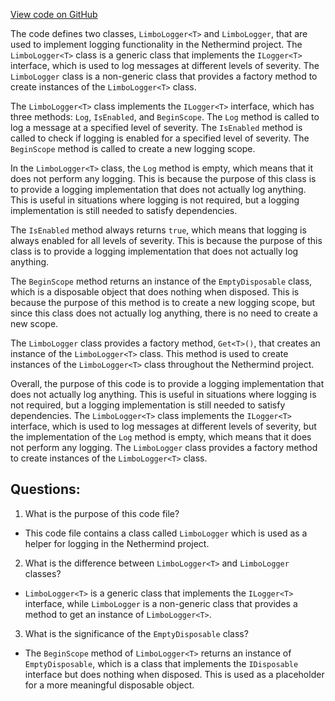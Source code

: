 [View code on GitHub](https://github.com/nethermindeth/nethermind/Nethermind.Benchmark.Helpers/LimboLogger.cs)

The code defines two classes, `LimboLogger<T>` and `LimboLogger`, that are used to implement logging functionality in the Nethermind project. The `LimboLogger<T>` class is a generic class that implements the `ILogger<T>` interface, which is used to log messages at different levels of severity. The `LimboLogger` class is a non-generic class that provides a factory method to create instances of the `LimboLogger<T>` class.

The `LimboLogger<T>` class implements the `ILogger<T>` interface, which has three methods: `Log`, `IsEnabled`, and `BeginScope`. The `Log` method is called to log a message at a specified level of severity. The `IsEnabled` method is called to check if logging is enabled for a specified level of severity. The `BeginScope` method is called to create a new logging scope.

In the `LimboLogger<T>` class, the `Log` method is empty, which means that it does not perform any logging. This is because the purpose of this class is to provide a logging implementation that does not actually log anything. This is useful in situations where logging is not required, but a logging implementation is still needed to satisfy dependencies.

The `IsEnabled` method always returns `true`, which means that logging is always enabled for all levels of severity. This is because the purpose of this class is to provide a logging implementation that does not actually log anything.

The `BeginScope` method returns an instance of the `EmptyDisposable` class, which is a disposable object that does nothing when disposed. This is because the purpose of this method is to create a new logging scope, but since this class does not actually log anything, there is no need to create a new scope.

The `LimboLogger` class provides a factory method, `Get<T>()`, that creates an instance of the `LimboLogger<T>` class. This method is used to create instances of the `LimboLogger<T>` class throughout the Nethermind project.

Overall, the purpose of this code is to provide a logging implementation that does not actually log anything. This is useful in situations where logging is not required, but a logging implementation is still needed to satisfy dependencies. The `LimboLogger<T>` class implements the `ILogger<T>` interface, which is used to log messages at different levels of severity, but the implementation of the `Log` method is empty, which means that it does not perform any logging. The `LimboLogger` class provides a factory method to create instances of the `LimboLogger<T>` class.
## Questions: 
 1. What is the purpose of this code file?
- This code file contains a class called `LimboLogger` which is used as a helper for logging in the Nethermind project.

2. What is the difference between `LimboLogger<T>` and `LimboLogger` classes?
- `LimboLogger<T>` is a generic class that implements the `ILogger<T>` interface, while `LimboLogger` is a non-generic class that provides a method to get an instance of `LimboLogger<T>`.

3. What is the significance of the `EmptyDisposable` class?
- The `BeginScope` method of `LimboLogger<T>` returns an instance of `EmptyDisposable`, which is a class that implements the `IDisposable` interface but does nothing when disposed. This is used as a placeholder for a more meaningful disposable object.